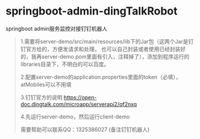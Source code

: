 # springboot-admin-dingTalkRobot
springboot admin服务监控对接钉钉机器人


> 1.需要将server-demo/src/main/resources/lib下的Jar包（这两个Jar是钉钉官方给的，方便发请求和处理，
也可以自己封装或者使用已经封装好的，我再server-demo.pom里面有引入，注释掉了），添加到程序运行的libraries目录下，不明白的可以百度。
>
> 2.配置server-demo的application.properties里面的token（必填），atMobiles可以不用填
>
> 3.钉钉官方的说明 https://open-doc.dingtalk.com/microapp/serverapi2/qf2nxq
>
> 4.先运行server-demo，然后运行client-demo
>
> 需要帮助可以联系QQ：1325386027 (备注钉钉机器人)
